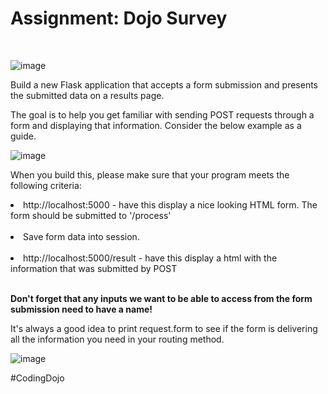 <h1>Assignment: Dojo Survey</h1><br>

![image](https://github.com/theJames-CE/Dojo_Survey/assets/124546382/185c8692-e835-44c8-8788-35e020acec05)<br>

Build a new Flask application that accepts a form submission and presents the submitted data on a results page.

The goal is to help you get familiar with sending POST requests through a form and displaying that information. Consider the below example as a guide.<br>

![image](https://github.com/theJames-CE/Dojo_Survey/assets/124546382/9abab006-5223-40df-84d3-ba5e262fdb94)<br>

When you build this, please make sure that your program meets the following criteria:

<li>http://localhost:5000 - have this display a nice looking HTML form.  The form should be submitted to '/process'</li><br>

<li>Save form data into session.</li><br>

<li>http://localhost:5000/result - have this display a html with the information that was submitted by POST</li><br>

<b>Don't forget that any inputs we want to be able to access from the form submission need to have a name!</b><br>

It's always a good idea to print request.form to see if the form is delivering all the information you need in your routing method.<br>

![image](https://github.com/theJames-CE/Dojo_Survey/assets/124546382/dfbf2076-fa50-4094-bd95-3044c0966d7e)

#CodingDojo


